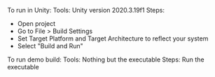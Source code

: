 To run in Unity:
Tools: Unity version 2020.3.19f1
Steps:
- Open project
- Go to File > Build Settings
- Set Target Platform and Target Architecture to reflect your system
- Select "Build and Run"

To run demo build:
Tools: Nothing but the executable
Steps:
Run the executable
